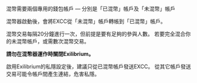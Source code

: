 混幣需要兩個專用的錢包帳戶 — 分別是「已混幣」帳戶及「未混幣」帳戶

混幣器啟動後，會將EXCC從「未混幣」帳戶轉帳到「已混幣」帳戶。

混幣交易每隔20分鐘進行一次，但前提是要有足夠的參與人數。
若要完全混合你的未混幣帳戶，或需數次混幣交易。

**請勿在混幣器運作時關閉Exilibrium。**

啟用Exilibrium的私隱設定後，建議只從已混幣帳戶發送EXCC。
從其它帳戶發送交易可能令帳戶間產生連結，危害私隱。
